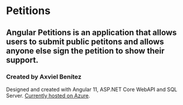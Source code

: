# Petitions

## Angular Petitions is an application that allows users to submit public petitons and allows anyone else sign the petition to show their support. 

### Created by Axviel Benítez

Designed and created with Angular 11, ASP.NET Core WebAPI and SQL Server. [Currently hosted on Azure](http://angular-petitions.azurewebsites.net).


